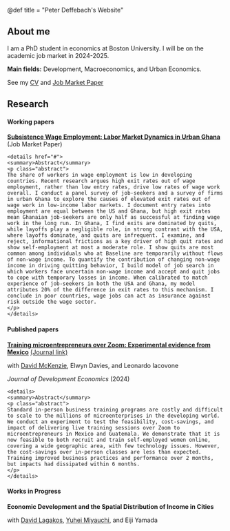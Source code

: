 @def title = "Peter Deffebach's Website"

## About me

I am a PhD student in economics at Boston University. I will be on the academic job market in 2024-2025. 

**Main fields:** Development, Macroeconomics, and Urban Economics. 

See my [CV](/cv/cv_deffebach.pdf) and [Job Market Paper](/papers/deffebach_jmp.pdf)

## Research

#### Working papers

[**Subsistence Wage Employment: Labor Market Dynamics in Urban Ghana**](/papers/deffebach_jmp.pdf) (Job Market Paper)

~~~
<details href="#">
<summary>Abstract</summary>
<p class="abstract">
The share of workers in wage employment is low in developing countries. Recent research argues high exit rates out of wage employment, rather than low entry rates, drive low rates of wage work overall. I conduct a panel survey of job-seekers and a survey of firms in urban Ghana to explore the causes of elevated exit rates out of wage work in low-income labor markets. I document entry rates into employment are equal between the US and Ghana, but high exit rates mean Ghanaian job-seekers are only half as successful at finding wage work in the long run. In Ghana, I find exits are dominated by quits, while layoffs play a negligible role, in strong contrast with the USA, where layoffs dominate, and quits are infrequent. I examine, and reject, informational frictions as a key driver of high quit rates and show self-employment at most a moderate role. I show quits are most common among individuals who at Baseline are temporarily without flows of non-wage income. To quantify the contribution of changing non-wage income in driving quitting behavior, I build model of job search in which workers face uncertain non-wage income and accept and quit jobs to cope with temporary losses in income. When calibrated to match experience of job-seekers in both the USA and Ghana, my model attributes 20% of the difference in exit rates to this mechanism. I conclude in poor countries, wage jobs can act as insurance against risk outside the wage sector. 
</p>
</details>
~~~

#### Published papers

[**Training microentrepreneurs over Zoom: Experimental evidence from Mexico**](/papers/mexico.pdf) [(Journal link)](https://doi.org/10.1016/j.jdeveco.2023.103244)

with [David McKenzie](https://sites.google.com/site/decrgdmckenzie/), Elwyn Davies, and Leonardo Iacovone

*Journal of Development Economics* (2024)

~~~
<details>
<summary>Abstract</summary>
<p class="abstract">
Standard in-person business training programs are costly and difficult to scale to the millions of microenterprises in the developing world. We conduct an experiment to test the feasibility, cost-savings, and impact of delivering live training sessions over Zoom to microentrepreneurs in Mexico and Guatemala. We demonstrate that it is now feasible to both recruit and train self-employed women online, covering a wide geographic area, with few technology issues. However, the cost-savings over in-person classes are less than expected. Training improved business practices and performance over 2 months, but impacts had dissipated within 6 months.
</p>
</details>
~~~

#### Works in Progress

**Economic Development and the Spatial Distribution of Income in Cities**

with [David Lagakos](https://sites.google.com/site/davidlagakos/), [Yuhei Miyauchi](https://sites.google.com/view/yuhei-miyauchi/home), and Eiji Yamada
